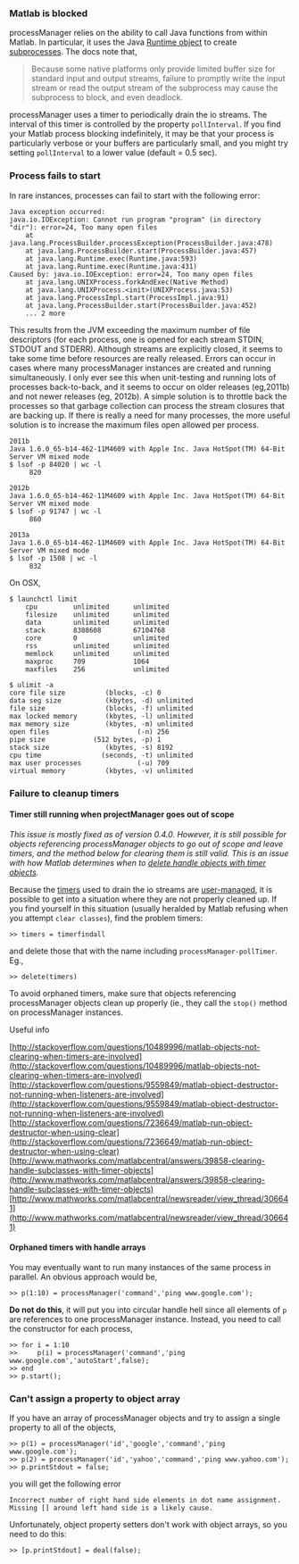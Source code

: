 ### Matlab is blocked
processManager relies on the ability to call Java functions from within Matlab. In particular, it uses the Java [Runtime object](http://docs.oracle.com/javase/6/docs/api/java/lang/Runtime.html) to create [subprocesses](http://docs.oracle.com/javase/6/docs/api/java/lang/Process.html). The docs note that,

>Because some native platforms only provide limited buffer size for standard input and output streams, failure to promptly write the input stream or read the output stream of the subprocess may cause the subprocess to block, and even deadlock.

processManager uses a timer to periodically drain the io streams. The interval of this timer is controlled by the property `pollInterval`. If you find your Matlab process blocking indefinitely, it may be that your process is particularly verbose or your buffers are particularly small, and you might try setting `pollInterval` to a lower value (default = 0.5 sec).

### Process fails to start
In rare instances, processes can fail to start with the following error:
```
Java exception occurred: 
java.io.IOException: Cannot run program "program" (in directory "dir"): error=24, Too many open files
	at java.lang.ProcessBuilder.processException(ProcessBuilder.java:478)
	at java.lang.ProcessBuilder.start(ProcessBuilder.java:457)
	at java.lang.Runtime.exec(Runtime.java:593)
	at java.lang.Runtime.exec(Runtime.java:431)
Caused by: java.io.IOException: error=24, Too many open files
	at java.lang.UNIXProcess.forkAndExec(Native Method)
	at java.lang.UNIXProcess.<init>(UNIXProcess.java:53)
	at java.lang.ProcessImpl.start(ProcessImpl.java:91)
	at java.lang.ProcessBuilder.start(ProcessBuilder.java:452)
	... 2 more
```
This results from the JVM exceeding the maximum number of file descriptors (for each process, one is opened for each stream STDIN, STDOUT and STDERR). Although streams are explicitly closed, it seems to take some time before resources are really released. Errors can occur in cases where many processManager instances are created and running simultaneously. I only ever see this when unit-testing and running lots of processes back-to-back, and it seems to occur on older releases (eg,2011b) and not newer releases (eg, 2012b). A simple solution is to throttle back the processes so that garbage collection can process the stream closures that are backing up. If there is really a need for many processes, the more useful solution is to increase the maximum files open allowed per process.
```
2011b
Java 1.6.0_65-b14-462-11M4609 with Apple Inc. Java HotSpot(TM) 64-Bit Server VM mixed mode
$ lsof -p 84020 | wc -l
     820

2012b
Java 1.6.0_65-b14-462-11M4609 with Apple Inc. Java HotSpot(TM) 64-Bit Server VM mixed mode
$ lsof -p 91747 | wc -l
     860

2013a
Java 1.6.0_65-b14-462-11M4609 with Apple Inc. Java HotSpot(TM) 64-Bit Server VM mixed mode
$ lsof -p 1508 | wc -l
     832
```
On OSX,
```
$ launchctl limit
	cpu         unlimited      unlimited      
	filesize    unlimited      unlimited      
	data        unlimited      unlimited      
	stack       8388608        67104768       
	core        0              unlimited      
	rss         unlimited      unlimited      
	memlock     unlimited      unlimited      
	maxproc     709            1064           
	maxfiles    256            unlimited

$ ulimit -a
core file size          (blocks, -c) 0
data seg size           (kbytes, -d) unlimited
file size               (blocks, -f) unlimited
max locked memory       (kbytes, -l) unlimited
max memory size         (kbytes, -m) unlimited
open files                      (-n) 256
pipe size            (512 bytes, -p) 1
stack size              (kbytes, -s) 8192
cpu time               (seconds, -t) unlimited
max user processes              (-u) 709
virtual memory          (kbytes, -v) unlimited	
```

### Failure to cleanup timers
#### Timer still running when projectManager goes out of scope
_This issue is mostly fixed as of version 0.4.0. However, it is still possible for objects referencing processManager objects to go out of scope and leave timers, and the method below for clearing them is still valid. This is an issue with how Matlab determines when to [delete handle objects with timer objects](http://www.mathworks.fr/matlabcentral/answers/39858-clearing-handle-subclasses-with-timer-objects
)._

Because the [timers](http://www.mathworks.com/help/matlab/ref/timerclass.html) used to drain the io streams are [user-managed](http://blogs.mathworks.com/loren/2008/07/29/understanding-object-cleanup/), it is possible to get into a situation where they are not properly cleaned up. If you find yourself in this situation (usually heralded by Matlab refusing when you attempt `clear classes`), find the problem timers:
```
>> timers = timerfindall
```
and delete those that with the name including `processManager-pollTimer`. Eg.,
```
>> delete(timers)
```

To avoid orphaned timers, make sure that objects referencing processManager objects clean up properly (ie., they call the `stop()` method on processManager instances.

Useful info

[http://stackoverflow.com/questions/10489996/matlab-objects-not-clearing-when-timers-are-involved](http://stackoverflow.com/questions/10489996/matlab-objects-not-clearing-when-timers-are-involved)
[http://stackoverflow.com/questions/9559849/matlab-object-destructor-not-running-when-listeners-are-involved](http://stackoverflow.com/questions/9559849/matlab-object-destructor-not-running-when-listeners-are-involved)
[http://stackoverflow.com/questions/7236649/matlab-run-object-destructor-when-using-clear](http://stackoverflow.com/questions/7236649/matlab-run-object-destructor-when-using-clear)
[http://www.mathworks.com/matlabcentral/answers/39858-clearing-handle-subclasses-with-timer-objects](http://www.mathworks.com/matlabcentral/answers/39858-clearing-handle-subclasses-with-timer-objects)
[http://www.mathworks.com/matlabcentral/newsreader/view_thread/306641](http://www.mathworks.com/matlabcentral/newsreader/view_thread/306641)

#### Orphaned timers with handle arrays
You may eventually want to run many instances of the same process in parallel. An obvious approach would be,
```
>> p(1:10) = processManager('command','ping www.google.com');
```
**Do not do this**, it will put you into circular handle hell since all elements of `p` are references to one processManager instance. Instead, you need to call the constructor for each process,
```
>> for i = 1:10
>>     p(i) = processManager('command','ping www.google.com','autoStart',false);
>> end
>> p.start();
```

### Can't assign a property to object array
If you have an array of processManager objects and try to assign a single property to all of the objects, 
```
>> p(1) = processManager('id','google','command','ping www.google.com');
>> p(2) = processManager('id','yahoo','command','ping www.yahoo.com');
>> p.printStdout = false;
```
you will get the following error
```
Incorrect number of right hand side elements in dot name assignment.  Missing [] around left hand side is a likely cause.
```
Unfortunately, object property setters don't work with object arrays, so you need to do this:
```
>> [p.printStdout] = deal(false);
```